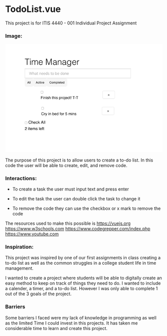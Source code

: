 # TodoList.vue

This project is for ITIS 4440 - 001 Individual Project Assignment

### Image:

![](/img/Screen%20Shot%202022-05-03%20at%2010.42.01%20PM.png)


The purpose of this project is to allow users to create a to-do list. 
In this code the user will be able to create, edit, and remove code.

### Interactions:

- To create a task the user must input text and press enter

- To edit the task the user can double click the task to change it

- To remove the code they can use the checkbox or x mark to remove the code

The resources used to make this possible is
https://vuejs.org
https://www.w3schools.com
https://www.codegrepper.com/index.php
https://www.youtube.com

### Inspiration:

This project was inspired by one of our first assignments in class creating a to-do 
list as well as the common struggles in a college student life in time management.

I wanted to create a project where students will be able to digitally create an easy
method to keep on track of things they need to do. I wanted to include a calender, a 
timer, and a to-do list. However I was only able to complete 1 out of the 3 goals of 
the project.

### Barriers

Some barriers I faced were my lack of knowledge in programming as well as the limited
Time I could invest in this projects. It has taken me considerable time to learn and
create this project.



